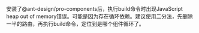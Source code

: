 安装了@ant-design/pro-components后，执行build命令时出现JavaScript heap out of memory错误。可能是因为存在循环依赖。建议使用二分法，先删除一半的路由，再执行build命令，定位到是哪个组件循环了。
